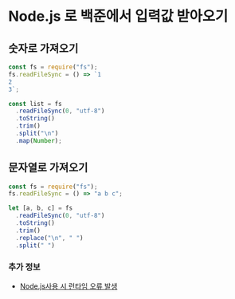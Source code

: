 # Node.js 로 백준에서 입력값 받아오기

## 숫자로 가져오기

```js
const fs = require("fs");
fs.readFileSync = () => `1
2
3`;

const list = fs
  .readFileSync(0, "utf-8")
  .toString()
  .trim()
  .split("\n")
  .map(Number);
```

## 문자열로 가져오기

```js
const fs = require("fs");
fs.readFileSync = () => "a b c";

let [a, b, c] = fs
  .readFileSync(0, "utf-8")
  .toString()
  .trim()
  .replace("\n", " ")
  .split(" ")
```

### 추가 정보

- [Node.js사용 시 런타임 오류 발생](https://www.acmicpc.net/board/view/137718)
